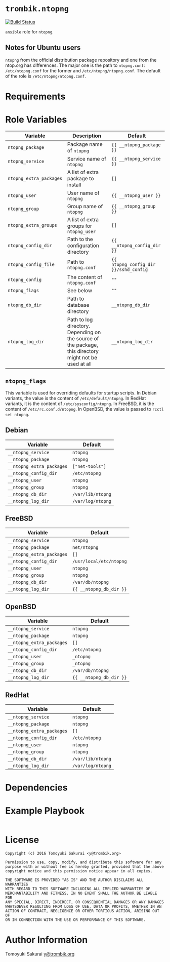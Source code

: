 # `trombik.ntopng`

[![Build Status](https://travis-ci.com/trombik/ansible-role-ntopng.svg?branch=master)](https://travis-ci.com/trombik/ansible-role-ntopng)

`ansible` role for `ntopng`.

## Notes for Ubuntu users

`ntopng` from the official distribution package repository and one from the
ntop.org has differences. The major one is the path to `ntopng.conf`:
`/etc/ntopng.conf` for the former and `/etc/ntopng/ntopng.conf`. The default
of the role is `/etc/ntopng/ntopng.conf`.

# Requirements

# Role Variables

| Variable | Description | Default |
|----------|-------------|---------|
| `ntopng_package` | Package name of `ntopng` | `{{ __ntopng_package }}` |
| `ntopng_service` | Service name of `ntopng` | `{{ __ntopng_service }}` |
| `ntopng_extra_packages` | A list of extra package to install | `[]` |
| `ntopng_user` | User name of `ntopng` | `{{ __ntopng_user }}` |
| `ntopng_group` | Group name of `ntopng` | `{{ __ntopng_group }}` |
| `ntopng_extra_groups` | A list of extra groups for `ntopng_user` | `[]` |
| `ntopng_config_dir` | Path to the configuration directory | `{{ __ntopng_config_dir }}` |
| `ntopng_config_file` | Path to `ntopng.conf` | `{{ ntopng_config_dir }}/sshd_config` |
| `ntopng_config` | The content of `ntopng.conf` | `""` |
| `ntopng_flags` | See below | `""` |
| `ntopng_db_dir` | Path to database directory | `__ntopng_db_dir` |
| `ntopng_log_dir` | Path to log directory. Depending on the source of the package, this directory might not be used at all | `__ntopng_log_dir` |

## `ntopng_flags`

This variable is used for overriding defaults for startup scripts. In Debian
variants, the value is the content of `/etc/default/ntopng`. In RedHat
variants, it is the content of `/etc/sysconfig/ntopng`. In FreeBSD, it
is the content of `/etc/rc.conf.d/ntopng`. In OpenBSD, the value is
passed to `rcctl set ntopng`.

## Debian

| Variable | Default |
|----------|---------|
| `__ntopng_service` | `ntopng` |
| `__ntopng_package` | `ntopng` |
| `__ntopng_extra_packages` | `["net-tools"]` |
| `__ntopng_config_dir` | `/etc/ntopng` |
| `__ntopng_user` | `ntopng` |
| `__ntopng_group` | `ntopng` |
| `__ntopng_db_dir` | `/var/lib/ntopng` |
| `__ntopng_log_dir` | `/var/log/ntopng` |

## FreeBSD

| Variable | Default |
|----------|---------|
| `__ntopng_service` | `ntopng` |
| `__ntopng_package` | `net/ntopng` |
| `__ntopng_extra_packages` | `[]` |
| `__ntopng_config_dir` | `/usr/local/etc/ntopng` |
| `__ntopng_user` | `ntopng` |
| `__ntopng_group` | `ntopng` |
| `__ntopng_db_dir` | `/var/db/ntopng` |
| `__ntopng_log_dir` | `{{ __ntopng_db_dir }}` |

## OpenBSD

| Variable | Default |
|----------|---------|
| `__ntopng_service` | `ntopng` |
| `__ntopng_package` | `ntopng` |
| `__ntopng_extra_packages` | `[]` |
| `__ntopng_config_dir` | `/etc/ntopng` |
| `__ntopng_user` | `_ntopng` |
| `__ntopng_group` | `_ntopng` |
| `__ntopng_db_dir` | `/var/db/ntopng` |
| `__ntopng_log_dir` | `{{ __ntopng_db_dir }}` |

## RedHat

| Variable | Default |
|----------|---------|
| `__ntopng_service` | `ntopng` |
| `__ntopng_package` | `ntopng` |
| `__ntopng_extra_packages` | `[]` |
| `__ntopng_config_dir` | `/etc/ntopng` |
| `__ntopng_user` | `ntopng` |
| `__ntopng_group` | `ntopng` |
| `__ntopng_db_dir` | `/var/lib/ntopng` |
| `__ntopng_log_dir` | `/var/log/ntopng` |

# Dependencies

# Example Playbook

```yaml
```

# License

```
Copyright (c) 2016 Tomoyuki Sakurai <y@trombik.org>

Permission to use, copy, modify, and distribute this software for any
purpose with or without fee is hereby granted, provided that the above
copyright notice and this permission notice appear in all copies.

THE SOFTWARE IS PROVIDED "AS IS" AND THE AUTHOR DISCLAIMS ALL WARRANTIES
WITH REGARD TO THIS SOFTWARE INCLUDING ALL IMPLIED WARRANTIES OF
MERCHANTABILITY AND FITNESS. IN NO EVENT SHALL THE AUTHOR BE LIABLE FOR
ANY SPECIAL, DIRECT, INDIRECT, OR CONSEQUENTIAL DAMAGES OR ANY DAMAGES
WHATSOEVER RESULTING FROM LOSS OF USE, DATA OR PROFITS, WHETHER IN AN
ACTION OF CONTRACT, NEGLIGENCE OR OTHER TORTIOUS ACTION, ARISING OUT OF
OR IN CONNECTION WITH THE USE OR PERFORMANCE OF THIS SOFTWARE.
```

# Author Information

Tomoyuki Sakurai <y@trombik.org>
